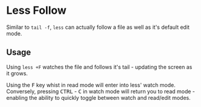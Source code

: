 # Less Follow

Similar to `tail -f`, `less` can actually follow a file as well as it's default edit mode. 

## Usage

Using `less +F` watches the file and follows it's tail - updating the screen as it grows. 

Using the <kbd>F</kbd> key whist in read mode will enter into less' watch mode. Conversely, pressing <kbd>CTRL</kbd> - <kbd>C</kbd> in watch mode will return you to read mode - enabling the ability to quickly toggle between watch and read/edit modes.